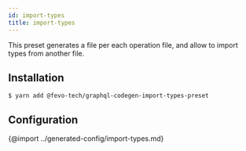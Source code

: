 ```yaml
---
id: import-types
title: import-types
---
```


This preset generates a file per each operation file, and allow to import types from another file.

## Installation

    $ yarn add @fevo-tech/graphql-codegen-import-types-preset

## Configuration


{@import ../generated-config/import-types.md}
